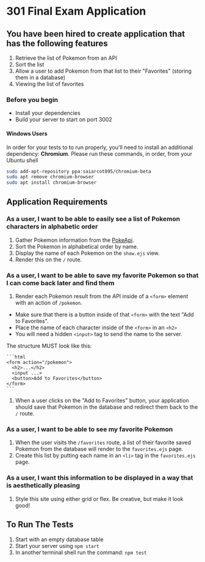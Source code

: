 # 301 Final Exam Application

## You have been hired to create application that has the following features

1. Retrieve the list of Pokemon from an API
1. Sort the list
1. Allow a user to add Pokemon from that list to their "Favorites" (storing them in a database)
1. Viewing the list of favorites

### Before you begin

- Install your dependencies
- Build your server to start on port 3002

#### Windows Users

In order for your tests to to run properly, you'll need to install an additional dependency: **Chromium**. Please run these commands, in order, from your Ubuntu shell

```bash
sudo add-apt-repository ppa:saiarcot895/chromium-beta
sudo apt remove chromium-browser
sudo apt install chromium-browser
```

## Application Requirements

### As a user, I want to be able to easily see a list of Pokemon characters in alphabetic order

  1. Gather Pokemon information from the [PokeApi](https://pokeapi.co/).
  1. Sort the Pokemon in alphabetical order by name.
  1. Display the name of each Pokemon on the `show.ejs` view.
  1. Render this on the `/` route.
  
### As a user, I want to be able to save my favorite Pokemon so that I can come back later and find them

  1. Render each Pokemon result from the API inside of a `<form>` element with an action of `/pokemon`.

- Make sure that there is a button inside of that `<form>` with the text "Add to Favorites".
- Place the name of each character inside of the `<form>` in an `<h2>` 
- You will need a hidden `<input>` tag to send the name to the server. 

The structure MUST look like this:

    ```html
    <form action="/pokemon">
      <h2>...</h2>
      <input ...>
      <button>Add to Favorites</button>
    </form>
    ```

  1. When a user clicks on the "Add to Favorites" button, your application should save that Pokemon in the database and redirect them back to the `/` route.

### As a user, I want to be able to see my favorite Pokemon

  1. When the user visits the `/favorites` route, a list of their favorite saved Pokemon from the database will render to the `favorites.ejs` page.
  1. Create this list by putting each name in an `<li>` tag in the `favorites.ejs` page.

### As a user, I want this information to be displayed in a way that is aesthetically pleasing

  1. Style this site using either grid or flex. Be creative, but make it look good!

## To Run The Tests

  1. Start with an empty database table
  1. Start your server using `npm start`
  1. In another terminal shell run the command: `npm test`
